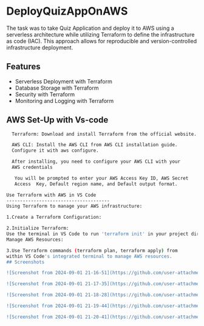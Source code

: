 
# DeployQuizAppOnAWS

The task was to take Quiz Application and deploy it to AWS using a serverless architecture while utilizing Terraform to define the infrastructure as code (IAC). This approach allows for reproducible and version-controlled infrastructure deployment.



## Features

- Serverless Deployment with Terraform
- Database Storage with Terraform
- Security with Terraform
- Monitoring and Logging with Terraform


## AWS Set-Up with Vs-code


```bash
  Terraform: Download and install Terraform from the official website. 
```

```bash
  AWS CLI: Install the AWS CLI from AWS CLI installation guide. 
  Configure it with aws configure.
```
```bash
  After installing, you need to configure your AWS CLI with your 
  AWS credentials

   You will be prompted to enter your AWS Access Key ID, AWS Secret 
   Access  Key, Default region name, and Default output format.

Use Terraform with AWS in VS Code
--------------------------------------
Using Terraform to manage your AWS infrastructure:

1.Create a Terraform Configuration:

2.Initialize Terraform:
Use the terminal in VS Code to run 'terraform init' in your project directory.
Manage AWS Resources:

3.Use Terraform commands (terraform plan, terraform apply) from 
within VS Code's integrated terminal to manage AWS resources.
## Screenshots

![Screenshot from 2024-09-01 21-16-51](https://github.com/user-attachments/assets/b1c2983e-79c1-4eb7-a664-12a2e46d33a7)

![Screenshot from 2024-09-01 21-17-35](https://github.com/user-attachments/assets/a024cc96-15d1-49ef-b24f-15930cb65daa)

![Screenshot from 2024-09-01 21-18-28](https://github.com/user-attachments/assets/ec8682e4-7877-4f46-81f0-db3e65b1aa50)

![Screenshot from 2024-09-01 21-19-44](https://github.com/user-attachments/assets/530c506a-c93d-4c1b-88f0-90059fc6005a)

![Screenshot from 2024-09-01 21-20-41](https://github.com/user-attachments/assets/957258ca-43ea-44a2-a83f-c77811ab0ff2)
